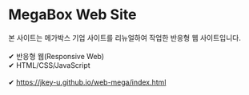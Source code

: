 # MegaBox Web Site
본 사이트는 메가박스 기업 사이트를 리뉴얼하여 작업한 반응형 웹 사이트입니다.
<br><br>
✔ 반응형 웹(Responsive Web)<br>
✔ HTML/CSS/JavaScript<br>
<br>
✔ https://jkey-u.github.io/web-mega/index.html
